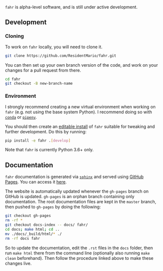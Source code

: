 `fahr` is alpha-level software, and is still under active development.

## Development

### Cloning

To work on `fahr` locally, you will need to clone it.

```sh
git clone https://github.com/ResidentMario/fahr.git
```

You can then set up your own branch version of the code, and work on your changes for a pull request from there.

```sh
cd fahr
git checkout -B new-branch-name
```

### Environment

I strongly recommend creating a new virtual environment when working on `fahr` (e.g. not using the base system Python). I recommend doing so with [`conda`](https://conda.io/) or [`pipenv`](https://github.com/pypa/pipenv).

You should then create an [editable install](https://pip.pypa.io/en/latest/reference/pip_install/#editable-installs) of `fahr` suitable for tweaking and further development. Do this by running:

```sh
pip install -e fahr .[develop]
```

Note that `fahr` is currently Python 3.6+ only.

## Documentation

`fahr` documentation is generated via [`sphinx`](http://www.sphinx-doc.org/en/stable/index.html) and served using [GitHub Pages](https://pages.github.com/). You can access it [here](https://residentmario.github.io/fahr/index.html).

The website is automatically updated whenever the `gh-pages` branch on GitHub is updated. `gh-pages` is an orphan branch containing only documentation. The root documentation files are kept in the `master` branch, then pushed to `gh-pages` by doing the following:

```sh
git checkout gh-pages
rm -rf *
git checkout docs-index -- docs/ fahr/
cd docs; make html; cd ..
mv ./docs/_build/html/* ./
rm -rf docs fahr
```

So to update the documentation, edit the `.rst` files in the `docs` folder, then run `make html` there from the command line (optionally also running `make clean` beforehand). Then follow the procedure linked above to make these changes live.